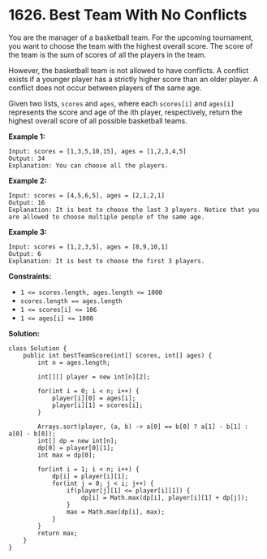 # 1626. Best Team With No Conflicts

You are the manager of a basketball team. For the upcoming tournament, you want to choose the team with the highest overall score. The score of the team is the sum of scores of all the players in the team.

However, the basketball team is not allowed to have conflicts. A conflict exists if a younger player has a strictly higher score than an older player. A conflict does not occur between players of the same age.

Given two lists, `scores` and `ages`, where each `scores[i]` and `ages[i]` represents the score and age of the ith player, respectively, return the highest overall score of all possible basketball teams.


**Example 1:**
```
Input: scores = [1,3,5,10,15], ages = [1,2,3,4,5]
Output: 34
Explanation: You can choose all the players.
```
**Example 2:**
```
Input: scores = [4,5,6,5], ages = [2,1,2,1]
Output: 16
Explanation: It is best to choose the last 3 players. Notice that you are allowed to choose multiple people of the same age.
```
**Example 3:**
```
Input: scores = [1,2,3,5], ages = [8,9,10,1]
Output: 6
Explanation: It is best to choose the first 3 players. 
``` 

**Constraints:**

* `1 <= scores.length, ages.length <= 1000`
* `scores.length == ages.length`
* `1 <= scores[i] <= 106`
* `1 <= ages[i] <= 1000`

**Solution:**
```
class Solution {
    public int bestTeamScore(int[] scores, int[] ages) {
        int n = ages.length;

        int[][] player = new int[n][2];

        for(int i = 0; i < n; i++) {
            player[i][0] = ages[i];
            player[i][1] = scores[i];
        }

        Arrays.sort(player, (a, b) -> a[0] == b[0] ? a[1] - b[1] : a[0] - b[0]);
        int[] dp = new int[n];
        dp[0] = player[0][1];
        int max = dp[0];

        for(int i = 1; i < n; i++) {
            dp[i] = player[i][1];
            for(int j = 0; j < i; j++) {
                if(player[j][1] <= player[i][1]) {
                    dp[i] = Math.max(dp[i], player[i][1] + dp[j]);
                }
                max = Math.max(dp[i], max);
            }
        }
        return max;
    }
}
```

